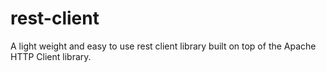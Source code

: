 # rest-client
A light weight and easy to use rest client library built on top of the Apache HTTP Client library.
